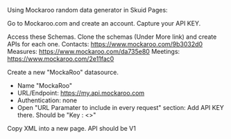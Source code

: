 Using Mockaroo random data generator in Skuid Pages: 

Go to Mockaroo.com and create an account.  Capture your API KEY. 

Access these Schemas.  Clone the schemas (Under More link)  and create APIs for each one. 
Contacts:  https://www.mockaroo.com/9b3032d0
Measures:  https://www.mockaroo.com/da735e80
Meetings:  https://www.mockaroo.com/2e11fac0


Create a new "MockaRoo" datasource.
- Name "MockaRoo"
- URL/Endpoint: https://my.api.mockaroo.com
- Authentication:  none
- Open "URL Paramater to include in every request" section:  Add  API KEY there. Should be "Key : <<YourKey>>" 

Copy XML into a new page. 
API should be V1
